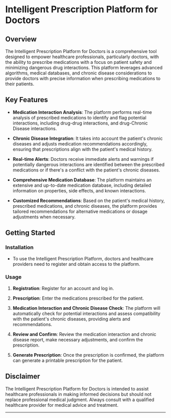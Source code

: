 # Intelligent Prescription Platform for Doctors

## Overview

The Intelligent Prescription Platform for Doctors is a comprehensive tool designed to empower healthcare professionals, particularly doctors, with the ability to prescribe medications with a focus on patient safety and minimizing dangerous drug interactions. This platform leverages advanced algorithms, medical databases, and chronic disease considerations to provide doctors with precise information when prescribing medications to their patients.

## Key Features

- **Medication Interaction Analysis**: The platform performs real-time analysis of prescribed medications to identify and flag potential interactions, including drug-drug interactions, and drug-Chronic Disease interactions.

- **Chronic Disease Integration**: It takes into account the patient's chronic diseases and adjusts medication recommendations accordingly, ensuring that prescriptions align with the patient's medical history.

- **Real-time Alerts**: Doctors receive immediate alerts and warnings if potentially dangerous interactions are identified between the prescribed medications or if there's a conflict with the patient's chronic diseases.

- **Comprehensive Medication Database**: The platform maintains an extensive and up-to-date medication database, including detailed information on properties, side effects, and known interactions.
  
- **Customized Recommendations**: Based on the patient's medical history, prescribed medications, and chronic diseases, the platform provides tailored recommendations for alternative medications or dosage adjustments when necessary.

## Getting Started

### Installation

- To use the Intelligent Prescription Platform, doctors and healthcare providers need to register and obtain access to the platform.

### Usage

1. **Registration**: Register for an account and log in.

3. **Prescription**: Enter the medications prescribed for the patient.

4. **Medication Interaction and Chronic Disease Check**: The platform will automatically check for potential interactions and assess compatibility with the patient's chronic diseases, providing alerts and recommendations.

5. **Review and Confirm**: Review the medication interaction and chronic disease report, make necessary adjustments, and confirm the prescription.

6. **Generate Prescription**: Once the prescription is confirmed, the platform can generate a printable prescription for the patient.


## Disclaimer

The Intelligent Prescription Platform for Doctors is intended to assist healthcare professionals in making informed decisions but should not replace professional medical judgment. Always consult with a qualified healthcare provider for medical advice and treatment.

---
